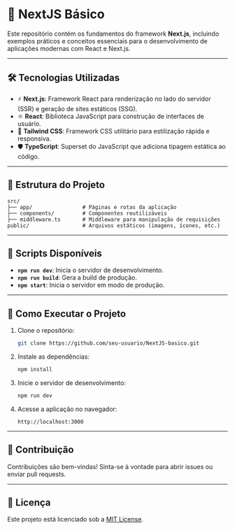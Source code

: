 # 🚀 NextJS Básico

Este repositório contém os fundamentos do framework **Next.js**, incluindo exemplos práticos e conceitos essenciais para o desenvolvimento de aplicações modernas com React e Next.js.

---

## 🛠️ Tecnologias Utilizadas

- ⚡ **Next.js**: Framework React para renderização no lado do servidor (SSR) e geração de sites estáticos (SSG).
- ⚛️ **React**: Biblioteca JavaScript para construção de interfaces de usuário.
- 🎨 **Tailwind CSS**: Framework CSS utilitário para estilização rápida e responsiva.
- 🛡️ **TypeScript**: Superset do JavaScript que adiciona tipagem estática ao código.

---

## 📂 Estrutura do Projeto

```plaintext
src/
├── app/                # Páginas e rotas da aplicação
├── components/         # Componentes reutilizáveis
├── middleware.ts       # Middleware para manipulação de requisições
public/                 # Arquivos estáticos (imagens, ícones, etc.)
```

---

## 📜 Scripts Disponíveis

- **`npm run dev`**: Inicia o servidor de desenvolvimento.
- **`npm run build`**: Gera a build de produção.
- **`npm start`**: Inicia o servidor em modo de produção.

---

## 🚀 Como Executar o Projeto

1. Clone o repositório:

   ```bash
   git clone https://github.com/seu-usuario/NextJS-basico.git
   ```

2. Instale as dependências:

   ```bash
   npm install
   ```

3. Inicie o servidor de desenvolvimento:

   ```bash
   npm run dev
   ```

4. Acesse a aplicação no navegador:

   ```
   http://localhost:3000
   ```

---

## 🤝 Contribuição

Contribuições são bem-vindas! Sinta-se à vontade para abrir issues ou enviar pull requests.

---

## 📄 Licença

Este projeto está licenciado sob a [MIT License](LICENSE).
